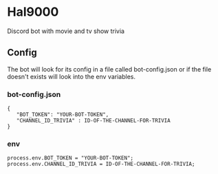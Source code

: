 # Hal9000
Discord bot with movie and tv show trivia

## Config

The bot will look for its config in a file called bot-config.json or if the file doesn't exists will look into the env variables.

### bot-config.json

```
{
   "BOT_TOKEN": "YOUR-BOT-TOKEN",
   "CHANNEL_ID_TRIVIA" : ID-OF-THE-CHANNEL-FOR-TRIVIA
}
```

### env
```
process.env.BOT_TOKEN = "YOUR-BOT-TOKEN";
process.env.CHANNEL_ID_TRIVIA = ID-OF-THE-CHANNEL-FOR-TRIVIA;
```